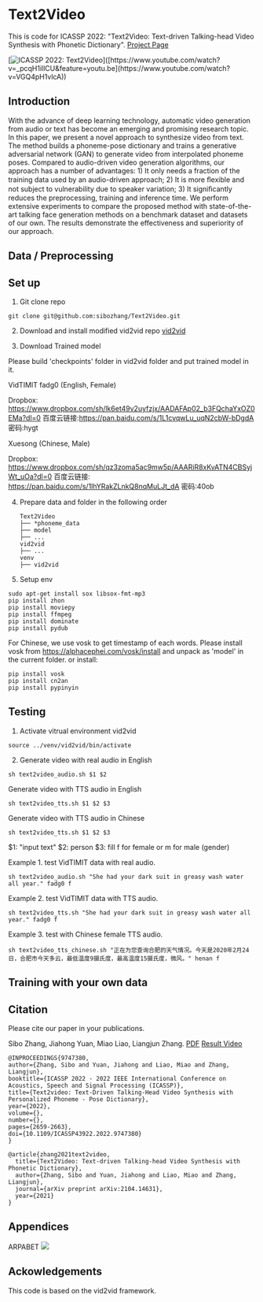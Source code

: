 # Text2Video
This is code for ICASSP 2022: "Text2Video: Text-driven Talking-head Video Synthesis with Phonetic Dictionary".
[Project Page](https://sites.google.com/view/sibozhang/text2video) 

[![ICASSP 2022: Text2Video]([https://res.cloudinary.com/marcomontalbano/image/upload/v1598335918/video_to_markdown/images/youtube--_pcqH1illCU-c05b58ac6eb4c4700831b2b3070cd403.jpg](https://i9.ytimg.com/vi/VGQ4pH1vlcA/mq1.jpg?sqp=CLCO75kG&rs=AOn4CLCQXN9KBqqHL-Vb5zJt6dPldOQsiw))]([https://www.youtube.com/watch?v=_pcqH1illCU&feature=youtu.be](https://www.youtube.com/watch?v=VGQ4pH1vlcA))

## Introduction
With the advance of deep learning technology, automatic video generation from audio or text has become an emerging and promising research topic. In this paper, we present a novel approach to synthesize video from text. The method builds a phoneme-pose dictionary and trains a generative adversarial network (GAN) to generate video from interpolated phoneme poses. Compared to audio-driven video generation algorithms, our approach has a number of advantages: 1) It only needs a fraction of the training data used by an audio-driven approach; 2) It is more ﬂexible and not subject to vulnerability due to speaker variation; 3) It signiﬁcantly reduces the preprocessing, training and inference time. We perform extensive experiments to compare the proposed method with state-of-the-art talking face generation methods on a benchmark dataset and datasets of our own. The results demonstrate the effectiveness and superiority of our approach.

## Data / Preprocessing

## Set up
1. Git clone repo
```
git clone git@github.com:sibozhang/Text2Video.git
```

2. Download and install modified vid2vid repo [vid2vid](https://github.com/sibozhang/vid2vid) 

3. Download Trained model

Please build 'checkpoints' folder in vid2vid folder and put trained model in it.

VidTIMIT fadg0 (English, Female) 

Dropbox: https://www.dropbox.com/sh/lk6et49v2uyfzjx/AADAFAp02_b3FQchaYxOZ0EMa?dl=0
百度云链接:https://pan.baidu.com/s/1L1cvqwLu_uqN2cbW-bDgdA 密码:hygt

Xuesong (Chinese, Male) 

Dropbox: https://www.dropbox.com/sh/qz3zoma5ac9mw5p/AAARiR8xKvATN4CBSyjWt_uOa?dl=0
百度云链接: https://pan.baidu.com/s/1lhYRakZLnkQ8nqMuLJt_dA 密码:40ob

4. Prepare data and folder in the following order

    ```
    Text2Video
    ├── *phoneme_data
    ├── model
    ├── ...
    vid2vid
    ├── ...
    venv
    ├── vid2vid
    ```
5. Setup env 
```
sudo apt-get install sox libsox-fmt-mp3
pip install zhon
pip install moviepy
pip install ffmpeg
pip install dominate
pip install pydub
```

For Chinese, we use vosk to get timestamp of each words.
Please install vosk from https://alphacephei.com/vosk/install and unpack as 'model' in the current folder.
or install:

```
pip install vosk
pip install cn2an
pip install pypinyin
```

## Testing
1. Activate vitrual environment vid2vid
```
source ../venv/vid2vid/bin/activate
```
2. Generate video with real audio in English
```
sh text2video_audio.sh $1 $2
```

Generate video with TTS audio in English
```
sh text2video_tts.sh $1 $2 $3
```

Generate video with TTS audio in Chinese
```
sh text2video_tts.sh $1 $2 $3
```

$1: "input text"
$2: person
$3: fill f for female or m for male (gender)

Example 1. test VidTIMIT data with real audio.
```
sh text2video_audio.sh "She had your dark suit in greasy wash water all year." fadg0 f
```
    
Example 2. test VidTIMIT data with TTS audio.
```
sh text2video_tts.sh "She had your dark suit in greasy wash water all year." fadg0 f
```

Example 3. test with Chinese female TTS audio.
```
sh text2video_tts_chinese.sh "正在为您查询合肥的天气情况。今天是2020年2月24日，合肥市今天多云，最低温度9摄氏度，最高温度15摄氏度，微风。" henan f
```
    
## Training with your own data

## Citation
Please cite our paper in your publications.

Sibo Zhang, Jiahong Yuan, Miao Liao, Liangjun Zhang. [PDF](https://arxiv.org/pdf/2104.14631.pdf) [Result Video](https://youtu.be/TQJCyQ4ISEg)
```
@INPROCEEDINGS{9747380,  
author={Zhang, Sibo and Yuan, Jiahong and Liao, Miao and Zhang, Liangjun},  
booktitle={ICASSP 2022 - 2022 IEEE International Conference on Acoustics, Speech and Signal Processing (ICASSP)},   
title={Text2video: Text-Driven Talking-Head Video Synthesis with Personalized Phoneme - Pose Dictionary},   
year={2022},  
volume={},  
number={},  
pages={2659-2663},  
doi={10.1109/ICASSP43922.2022.9747380}
}
```
```
@article{zhang2021text2video,
  title={Text2Video: Text-driven Talking-head Video Synthesis with Phonetic Dictionary},
  author={Zhang, Sibo and Yuan, Jiahong and Liao, Miao and Zhang, Liangjun},
  journal={arXiv preprint arXiv:2104.14631},
  year={2021}
}
```

## Appendices
ARPABET
![](./ARPABET.png)

## Ackowledgements
This code is based on the vid2vid framework.
